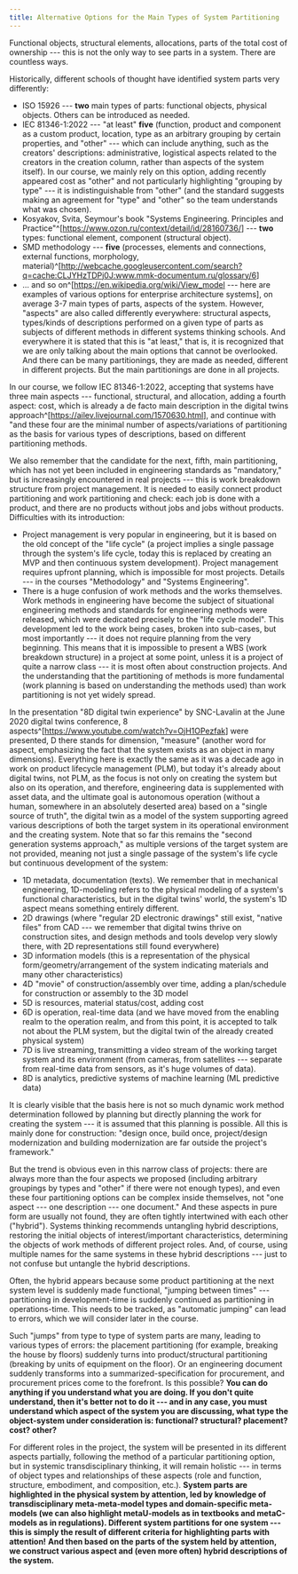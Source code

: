 ```yaml
---
title: Alternative Options for the Main Types of System Partitioning
---
```


Functional objects, structural elements, allocations, parts of the total cost of ownership --- this is not the only way to see parts in a system. There are countless ways.

Historically, different schools of thought have identified system parts very differently:

- ISO 15926 --- **two** main types of parts: functional objects, physical objects. Others can be introduced as needed.
- IEC 81346-1:2022 --- "at least" **five** (function, product and component as a custom product, location, type as an arbitrary grouping by certain properties, and "other" --- which can include anything, such as the creators' descriptions: administrative, logistical aspects related to the creators in the creation column, rather than aspects of the system itself). In our course, we mainly rely on this option, adding recently appeared cost as "other" and not particularly highlighting "grouping by type" --- it is indistinguishable from "other" (and the standard suggests making an agreement for "type" and "other" so the team understands what was chosen).
- Kosyakov, Svita, Seymour's book "Systems Engineering. Principles and Practice"^[<https://www.ozon.ru/context/detail/id/28160736/>] --- **two** types: functional element, component (structural object).
- SMD methodology --- **five** (processes, elements and connections, external functions, morphology, material)^[<http://webcache.googleusercontent.com/search?q=cache:CLJYHzTDPj0J:www.mmk-documentum.ru/glossary/6>]
- ... and so on^[<https://en.wikipedia.org/wiki/View_model> --- here are examples of various options for enterprise architecture systems], on average 3-7 main types of parts, aspects of the system. However, "aspects" are also called differently everywhere: structural aspects, types/kinds of descriptions performed on a given type of parts as subjects of different methods in different systems thinking schools. And everywhere it is stated that this is "at least," that is, it is recognized that we are only talking about the main options that cannot be overlooked. And there can be many partitionings, they are made as needed, different in different projects. But the main partitionings are done in all projects.

In our course, we follow IEC 81346-1:2022, accepting that systems have three main aspects --- functional, structural, and allocation, adding a fourth aspect: cost, which is already a de facto main description in the digital twins approach^[<https://ailev.livejournal.com/1570630.html>], and continue with "and these four are the minimal number of aspects/variations of partitioning as the basis for various types of descriptions, based on different partitioning methods.

We also remember that the candidate for the next, fifth, main partitioning, which has not yet been included in engineering standards as "mandatory," but is increasingly encountered in real projects --- this is work breakdown structure from project management. It is needed to easily connect product partitioning and work partitioning and check: each job is done with a product, and there are no products without jobs and jobs without products. Difficulties with its introduction:

- Project management is very popular in engineering, but it is based on the old concept of the "life cycle" (a project implies a single passage through the system's life cycle, today this is replaced by creating an MVP and then continuous system development). Project management requires upfront planning, which is impossible for most projects. Details --- in the courses "Methodology" and "Systems Engineering".
- There is a huge confusion of work methods and the works themselves. Work methods in engineering have become the subject of situational engineering methods and standards for engineering methods were released, which were dedicated precisely to the "life cycle model". This development led to the work being cases, broken into sub-cases, but most importantly --- it does not require planning from the very beginning. This means that it is impossible to present a WBS (work breakdown structure) in a project at some point, unless it is a project of quite a narrow class --- it is most often about construction projects. And the understanding that the partitioning of methods is more fundamental (work planning is based on understanding the methods used) than work partitioning is not yet widely spread.

In the presentation "8D digital twin experience" by SNC-Lavalin at the June 2020 digital twins conference, 8 aspects^[<https://www.youtube.com/watch?v=OjH1OPezfak>] were presented, D there stands for dimension, "measure" (another word for aspect, emphasizing the fact that the system exists as an object in many dimensions). Everything here is exactly the same as it was a decade ago in work on product lifecycle management (PLM), but today it's already about digital twins, not PLM, as the focus is not only on creating the system but also on its operation, and therefore, engineering data is supplemented with asset data, and the ultimate goal is autonomous operation (without a human, somewhere in an absolutely deserted area) based on a "single source of truth", the digital twin as a model of the system supporting agreed various descriptions of both the target system in its operational environment and the creating system. Note that so far this remains the "second generation systems approach," as multiple versions of the target system are not provided, meaning not just a single passage of the system's life cycle but continuous development of the system:

- 1D metadata, documentation (texts). We remember that in mechanical engineering, 1D-modeling refers to the physical modeling of a system's functional characteristics, but in the digital twins' world, the system's 1D aspect means something entirely different.
- 2D drawings (where "regular 2D electronic drawings" still exist, "native files" from CAD --- we remember that digital twins thrive on construction sites, and design methods and tools develop very slowly there, with 2D representations still found everywhere)
- 3D information models (this is a representation of the physical form/geometry/arrangement of the system indicating materials and many other characteristics)
- 4D "movie" of construction/assembly over time, adding a plan/schedule for construction or assembly to the 3D model
- 5D is resources, material status/cost, adding cost
- 6D is operation, real-time data (and we have moved from the enabling realm to the operation realm, and from this point, it is accepted to talk not about the PLM system, but the digital twin of the already created physical system)
- 7D is live streaming, transmitting a video stream of the working target system and its environment (from cameras, from satellites --- separate from real-time data from sensors, as it's huge volumes of data).
- 8D is analytics, predictive systems of machine learning (ML predictive data)

It is clearly visible that the basis here is not so much dynamic work method determination followed by planning but directly planning the work for creating the system --- it is assumed that this planning is possible. All this is mainly done for construction: "design once, build once, project/design modernization and building modernization are far outside the project's framework."

But the trend is obvious even in this narrow class of projects: there are always more than the four aspects we proposed (including arbitrary groupings by types and "other" if there were not enough types), and even these four partitioning options can be complex inside themselves, not "one aspect --- one description --- one document." And these aspects in pure form are usually not found, they are often tightly intertwined with each other ("hybrid"). Systems thinking recommends untangling hybrid descriptions, restoring the initial objects of interest/important characteristics, determining the objects of work methods of different project roles. And, of course, using multiple names for the same systems in these hybrid descriptions --- just to not confuse but untangle the hybrid descriptions.

Often, the hybrid appears because some product partitioning at the next system level is suddenly made functional, "jumping between times" --- partitioning in development-time is suddenly continued as partitioning in operations-time. This needs to be tracked, as "automatic jumping" can lead to errors, which we will consider later in the course.

Such "jumps" from type to type of system parts are many, leading to various types of errors: the placement partitioning (for example, breaking the house by floors) suddenly turns into product/structural partitioning (breaking by units of equipment on the floor). Or an engineering document suddenly transforms into a summarized-specification for procurement, and procurement prices come to the forefront. Is this possible? **You can do anything if you understand what you are doing. If you don't quite understand, then it's better not to do it --- and in any case, you must understand which aspect of the system you are discussing, what type the object-system under consideration is: functional? structural? placement? cost? other?**

For different roles in the project, the system will be presented in its different aspects partially, following the method of a particular partitioning option, but in systemic transdisciplinary thinking, it will remain holistic --- in terms of object types and relationships of these aspects (role and function, structure, embodiment, and composition, etc.). **System parts are highlighted in the physical system by attention, led by knowledge of transdisciplinary meta-meta-model types and domain-specific meta-models (we can also highlight metaU-models as in textbooks and metaC-models as in regulations). Different system partitions for one system --- this is simply the result of different criteria for highlighting parts with attention!** **And then based on the parts of the system held by attention, we construct various aspect and (even more often) hybrid descriptions of the system.**